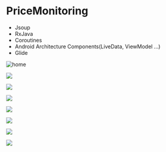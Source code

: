 # PriceMonitoring

* Jsoup 
* RxJava
* Coroutines
* Android Architecture Components(LiveData, ViewModel ...)
* Glide

![home](https://trello.com/1/cards/5e9302b99ce16c341f2b42b2/attachments/5e9302ed70ef0541112d8f51/previews/download?backingUrl=https%3A%2F%2Ftrello-attachments.s3.amazonaws.com%2F5e9302b99ce16c341f2b42b2%2F1080x2340%2F8ec04917c70161048984ebf514569665%2FScreenshot_2020-04-12-14-50-25-647_com.gmail.pricemonitoring.jpg)

![](https://trello.com/1/cards/5e9302b99ce16c341f2b42b2/attachments/5e9302e15c2a766012e08f41/previews/download?backingUrl=https%3A%2F%2Ftrello-attachments.s3.amazonaws.com%2F5e9302b99ce16c341f2b42b2%2F1080x2340%2Fde6411bbbbe57e257f099c4c2f8bef1d%2FScreenshot_2020-04-12-14-53-12-945_com.gmail.pricemonitoring.jpg)

![](https://trello.com/1/cards/5e9302b99ce16c341f2b42b2/attachments/5e9302e0e7ded9737b9adc78/previews/download?backingUrl=https%3A%2F%2Ftrello-attachments.s3.amazonaws.com%2F5e9302b99ce16c341f2b42b2%2F1080x2340%2F2b9bbc6637c71bece8eeac81fce5b308%2FScreenshot_2020-04-12-14-53-04-732_com.gmail.pricemonitoring.jpg)

![](https://trello.com/1/cards/5e9302b99ce16c341f2b42b2/attachments/5e9302de3509843efe87ada4/previews/download?backingUrl=https%3A%2F%2Ftrello-attachments.s3.amazonaws.com%2F5e9302b99ce16c341f2b42b2%2F1080x2340%2F5e41cdcefe8f9183659118d91fd81fea%2FScreenshot_2020-04-12-14-53-31-540_android.jpg)

![](https://trello.com/1/cards/5e9302b99ce16c341f2b42b2/attachments/5e9302dcc53a4076536f3a44/previews/download?backingUrl=https%3A%2F%2Ftrello-attachments.s3.amazonaws.com%2F5e9302b99ce16c341f2b42b2%2F1080x2340%2F107fd6c64a767ac7eb0c36f219326da5%2FScreenshot_2020-04-12-14-54-01-768_com.gmail.pricemonitoring.jpg)

![](https://trello.com/1/cards/5e9302b99ce16c341f2b42b2/attachments/5e9302da50affb475e3e0ad5/previews/download?backingUrl=https%3A%2F%2Ftrello-attachments.s3.amazonaws.com%2F5e9302b99ce16c341f2b42b2%2F1080x2340%2F17ce711e84ccb01b10ea33b71893cc42%2FScreenshot_2020-04-12-14-53-45-131_com.gmail.pricemonitoring.jpg)

![](https://trello.com/1/cards/5e9302b99ce16c341f2b42b2/attachments/5e9302d8935eb25fe6977e2d/previews/download?backingUrl=https%3A%2F%2Ftrello-attachments.s3.amazonaws.com%2F5e9302b99ce16c341f2b42b2%2F1080x2340%2F8a378cd589dc2ba2c5e7a92db79003cd%2FScreenshot_2020-04-12-14-52-36-090_com.gmail.pricemonitoring.jpg)

![](https://trello.com/1/cards/5e9302b99ce16c341f2b42b2/attachments/5e9302d6cddfab2a3db8be16/previews/download?backingUrl=https%3A%2F%2Ftrello-attachments.s3.amazonaws.com%2F5e9302b99ce16c341f2b42b2%2F1080x2340%2F97dcc117aa63d805674d91c987596c20%2FScreenshot_2020-04-12-14-52-05-106_com.gmail.pricemonitoring.jpg)
